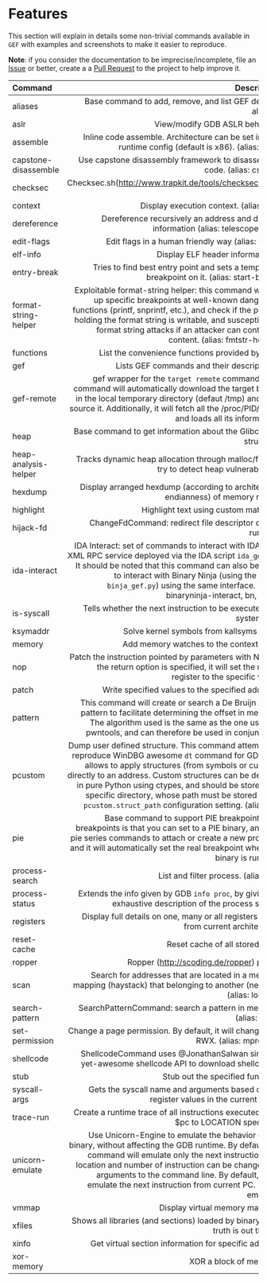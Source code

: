 # Features #

This section will explain in details some non-trivial commands available in `GEF`
with examples and screenshots to make it easier to reproduce.

__Note__: if you consider the documentation to be imprecise/incomplete,
file an [Issue](https://github.com/hugsy/gef/issues/86) or better,
create a a [Pull Request](https://github.com/hugsy/gef/pulls) to the project to help
improve it.

| Command    | Description |
|:-----------|----------------:|
|aliases                   | Base command to add, remove, and list GEF defined aliases.|
|aslr                      | View/modify GDB ASLR behavior.|
|assemble                  | Inline code assemble. Architecture can be set in GEF runtime config (default is x86).  (alias: asm) |
|capstone-disassemble      | Use capstone disassembly framework to disassemble code. (alias: cs-dis) |
|checksec                  | Checksec.sh(http://www.trapkit.de/tools/checksec.html) port. |
|context                   | Display execution context. (alias: ctx)|
|dereference               | Dereference recursively an address and display information (alias: telescope, dps)|
|edit-flags                | Edit flags in a human friendly way (alias: flags)|
|elf-info                  | Display ELF header informations.|
|entry-break               | Tries to find best entry point and sets a temporary breakpoint on it. (alias: start-break)|
|format-string-helper      | Exploitable format-string helper: this command will set up specific breakpoints at well-known dangerous functions (printf, snprintf, etc.), and check if the pointer holding the format string is writable, and  susceptible to format string attacks if an attacker can control its content. (alias: fmtstr-helper)|
|functions                 | List the convenience functions provided by GEF.|
|gef                       | Lists GEF commands and their descriptions.|
|gef-remote                | gef wrapper for the `target remote` command. This command will automatically download the target binary in the local temporary directory (defaut /tmp) and then source it. Additionally, it will fetch all the /proc/PID/maps and loads all its information.|
|heap                      | Base command to get information about the Glibc heap structure.|
|heap-analysis-helper      | Tracks dynamic heap allocation through malloc/free to try to detect heap vulnerabilities.|
|hexdump                   | Display arranged hexdump (according to architecture endianness) of memory range.|
|highlight                 | Highlight text using custom matches.|
|hijack-fd                 | ChangeFdCommand: redirect file descriptor during runtime.|
|ida-interact              | IDA Interact: set of commands to interact with IDA via a XML RPC service deployed via the IDA script `ida_gef.py`. It should be noted that this command can also be used to interact with Binary Ninja (using the script `binja_gef.py`) using the same interface. (alias: binaryninja-interact, bn, binja)|
|is-syscall                | Tells whether the next instruction to be executed is a system call.|
|ksymaddr                  | Solve kernel symbols from kallsyms table.|
|memory                    | Add memory watches to the context view.|
|nop                       | Patch the instruction pointed by parameters with NOP. If the return option is specified, it will set the return register to the specific value.|
|patch                     | Write specified values to the specified address.|
|pattern                   | This command will create or search a De Bruijn cyclic pattern to facilitate determining the offset in memory. The algorithm used is the same as the one used by pwntools, and can therefore be used in conjunction.|
|pcustom                   | Dump user defined structure. This command attempts to reproduce WinDBG awesome `dt` command for GDB and allows to apply structures (from symbols or custom) directly to an address. Custom structures can be defined in pure Python using ctypes, and should be stored in a specific directory, whose path must be stored in the `pcustom.struct_path` configuration setting. (alias: dt)|
|pie                       | Base command to support PIE breakpoints. PIE breakpoints is that you can set to a PIE binary, and use pie series commands to attach or create a new process, and it will automatically set the real breakpoint when the binary is running.
|process-search            | List and filter process. (alias: ps)|
|process-status            | Extends the info given by GDB `info proc`, by giving an exhaustive description of the process status.|
|registers                 | Display full details on one, many or all registers value from current architecture.|
|reset-cache               | Reset cache of all stored data.|
|ropper                    | Ropper (http://scoding.de/ropper) plugin|
|scan                      | Search for addresses that are located in a memory mapping (haystack) that belonging to another (needle). (alias: lookup)|
|search-pattern            | SearchPatternCommand: search a pattern in memory. (alias: grep)|
|set-permission            | Change a page permission. By default, it will change it to RWX. (alias: mprotect)|
|shellcode                 | ShellcodeCommand uses @JonathanSalwan simple-yet-awesome shellcode API to download shellcodes.|
|stub                      | Stub out the specified function.|
|syscall-args              | Gets the syscall name and arguments based on the register values in the current state.|
|trace-run                 | Create a runtime trace of all instructions executed from $pc to LOCATION specified.|
|unicorn-emulate           | Use Unicorn-Engine to emulate the behavior of the binary, without affecting the GDB runtime. By default the command will emulate only the next instruction, but location and number of instruction can be changed via arguments to the command line. By default, it will emulate the next instruction from current PC. (alias: emulate)|
|vmmap                     | Display virtual memory mapping|
|xfiles                    | Shows all libraries (and sections) loaded by binary (The truth is out there).|
|xinfo                     | Get virtual section information for specific address|
|xor-memory                | XOR a block of memory.|
